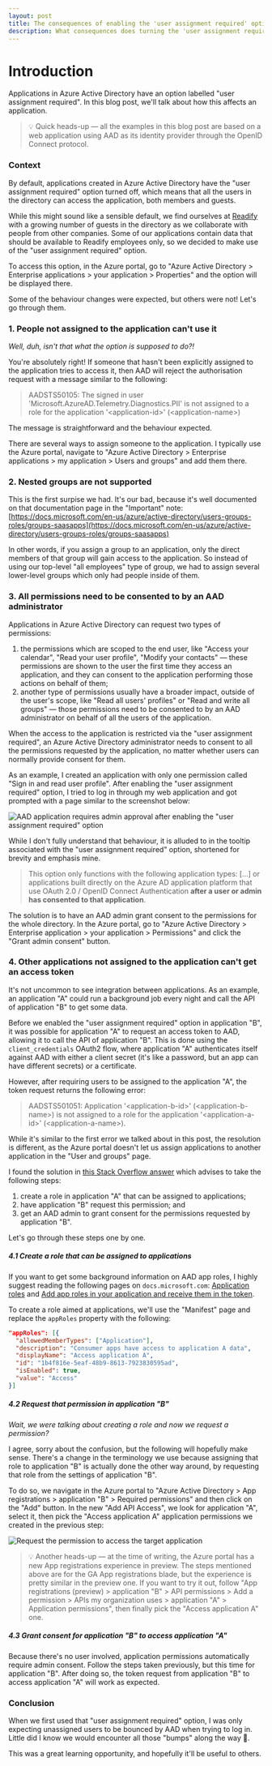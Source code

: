```yaml
---
layout: post
title: The consequences of enabling the 'user assignment required' option in AAD apps
description: What consequences does turning the 'user assignment required' option have on applications?
---
```


# Introduction

Applications in Azure Active Directory have an option labelled "user assignment required". In this blog post, we'll talk about how this affects an application.

> 💡 Quick heads-up &mdash; all the examples in this blog post are based on a web application using AAD as its identity provider through the OpenID Connect protocol.

### Context

By default, applications created in Azure Active Directory have the "user assignment required" option turned off, which means that all the users in the directory can access the application, both members and guests.

While this might sound like a sensible default, we find ourselves at [Readify](https://readify.net) with a growing number of guests in the directory as we collaborate with people from other companies. Some of our applications contain data that should be available to Readify employees only, so we decided to make use of the "user assignment required" option.

To access this option, in the Azure portal, go to "Azure Active Directory > Enterprise applications > your application > Properties" and the option will be displayed there.

Some of the behaviour changes were expected, but others were not! Let's go through them.

### 1. People not assigned to the application can't use it

_Well, duh, isn't that what the option is supposed to do?!_

You're absolutely right! If someone that hasn't been explicitly assigned to the application tries to access it, then AAD will reject the authorisation request with a message similar to the following:

> AADSTS50105: The signed in user 'Microsoft.AzureAD.Telemetry.Diagnostics.PII' is not assigned to a role for the application '\<application-id>' (\<application-name>)

The message is straightforward and the behaviour expected.

There are several ways to assign someone to the application. I typically use the Azure portal, navigate to "Azure Active Directory > Enterprise applications > my application > Users and groups" and add them there.

### 2. Nested groups are not supported

This is the first surpise we had. It's our bad, because it's well documented on that documentation page in the "Important" note: [https://docs.microsoft.com/en-us/azure/active-directory/users-groups-roles/groups-saasapps](https://docs.microsoft.com/en-us/azure/active-directory/users-groups-roles/groups-saasapps)

In other words, if you assign a group to an application, only the direct members of that group will gain access to the application. So instead of using our top-level "all employees" type of group, we had to assign several lower-level groups which only had people inside of them.

### 3. All permissions need to be consented to by an AAD administrator

Applications in Azure Active Directory can request two types of permissions:

1. the permissions which are scoped to the end user, like "Access your calendar", "Read your user profile", "Modify your contacts" &mdash; these permissions are shown to the user the first time they access an application, and they can consent to the application performing those actions on behalf of them;
1. another type of permissions usually have a broader impact, outside of the user's scope, like "Read all users' profiles" or "Read and write all groups" &mdash; those permissions need to be consented to by an AAD administrator on behalf of all the users of the application.

When the access to the application is restricted via the "user assignment required", an Azure Active Directory administrator needs to consent to all the permissions requested by the application, no matter whether users can normally provide consent for them.

As an example, I created an application with only one permission called "Sign in and read user profile". After enabling the "user assignment required" option, I tried to log in through my web application and got prompted with a page similar to the screenshot below:

![AAD application requires admin approval after enabling the "user assignment required" option](/public/images/posts/aad-user-assignment-required/app-needs-admin-approval-after-enabling-user-assignment-required.png)

While I don't fully understand that behaviour, it is alluded to in the tooltip associated with the "user assignment required" option, shortened for brevity and emphasis mine.

> This option only functions with the following application types: [...] or applications built directly on the Azure AD application platform that use OAuth 2.0 / OpenID Connect Authentication **after a user or admin has consented to that application**.

The solution is to have an AAD admin grant consent to the permissions for the whole directory. In the Azure portal, go to "Azure Active Directory > Enterprise application > your application > Permissions" and click the "Grant admin consent" button.

### 4. Other applications not assigned to the application can't get an access token

It's not uncommon to see integration between applications. As an example, an application "A" could run a background job every night and call the API of application "B" to get some data.

Before we enabled the "user assignment required" option in application "B", it was possible for application "A" to request an access token to AAD, allowing it to call the API of application "B". This is done using the `client_credentials` OAuth2 flow, where application "A" authenticates itself against AAD with either a client secret (it's like a password, but an app can have different secrets) or a certificate.

However, after requiring users to be assigned to the application "A", the token request returns the following error:

> AADSTS501051: Application '\<application-b-id>' (\<application-b-name>) is not assigned to a role for the application '\<application-a-id>' (\<application-a-name>).

While it's similar to the first error we talked about in this post, the resolution is different, as the Azure portal doesn't let us assign applications to another application in the "User and groups" page.

I found the solution in [this Stack Overflow answer](https://stackoverflow.com/a/45839322/562839) which advises to take the following steps:

1. create a role in application "A" that can be assigned to applications;
1. have application "B" request this permission; and
1. get an AAD admin to grant consent for the permissions requested by application "B".

Let's go through these steps one by one.

##### 4.1 Create a role that can be assigned to applications

If you want to get some background information on AAD app roles, I highly suggest reading the following pages on `docs.microsoft.com`: [Application roles](https://docs.microsoft.com/en-us/azure/architecture/multitenant-identity/app-roles) and [Add app roles in your application and receive them in the token](https://docs.microsoft.com/en-us/azure/active-directory/develop/howto-add-app-roles-in-azure-ad-apps).

To create a role aimed at applications, we'll use the "Manifest" page and replace the `appRoles` property with the following:

```json
"appRoles": [{
  "allowedMemberTypes": ["Application"],
  "description": "Consumer apps have access to application A data",
  "displayName": "Access application A",
  "id": "1b4f816e-5eaf-48b9-8613-7923830595ad",
  "isEnabled": true,
  "value": "Access"
}]
```

##### 4.2 Request that permission in application "B"

_Wait, we were talking about creating a role and now we request a permission?_

I agree, sorry about the confusion, but the following will hopefully make sense. There's a change in the terminology we use because assigning that role to application "B" is actually done the other way around, by requesting that role from the settings of application "B".

To do so, we navigate in the Azure portal to "Azure Active Directory > App registrations > application "B" > Required permissions" and then click on the "Add" button. In the new "Add API Access", we look for application "A", select it, then pick the "Access application A" application permissions we created in the previous step:

![Request the permission to access the target application](/public/images/posts/aad-user-assignment-required/request-application-permission.png)

> 💡 Another heads-up &mdash; at the time of writing, the Azure portal has a new App registrations experience in preview. The steps mentioned above are for the GA App registrations blade, but the experience is pretty similar in the preview one. If you want to try it out, follow "App registrations (preview) > application "B" > API permissions > Add a permission > APIs my organization uses > application "A" > Application permissions", then finally pick the "Access application A" one.

##### 4.3 Grant consent for application "B" to access application "A"

Because there's no user involved, application permissions automatically require admin consent. Follow the steps taken previously, but this time for application "B". After doing so, the token request from application "B" to access application "A" will work as expected.

### Conclusion

When we first used that "user assignment required" option, I was only expecting unassigned users to be bounced by AAD when trying to log in. Little did I know we would encounter all those "bumps" along the way 🤣.

This was a great learning opportunity, and hopefully it'll be useful to others.